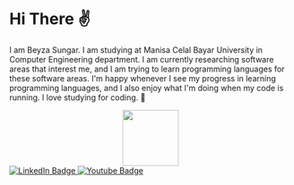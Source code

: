 # Hi There :v:	 
I am Beyza Sungar. I am studying at Manisa Celal Bayar University in Computer Engineering department. I am currently researching software areas that interest me, and I am 
trying to learn programming languages for these software areas. I'm happy whenever I see my progress in learning programming languages, and I also enjoy what I'm doing when my code is running. I love studying for coding. :sparkling_heart:



<div id="header" align="center">
  <img src="https://e1.pxfuel.com/desktop-wallpaper/977/271/desktop-wallpaper-best-3-cartoon-cat-backgrounds-for-computer-on-hip-animated-cat.jpg" width="100"/>
</div>



<div id="badges">
  <a href="https://www.linkedin.com/in/beyza-sungar-101853249/">
    <img src="https://img.shields.io/badge/LinkedIn-blue?style=for-the-badge&logo=linkedin&logoColor=white" alt="LinkedIn Badge"/>
  </a> 
  
 <a href="https://www.instagram.com/sungarbeyza/">
    <img src="https://img.shields.io/badge/Instagram-purple?style=for-the-badge&logo=instagram&logoColor=white" alt="Youtube Badge"/>
  </a>

